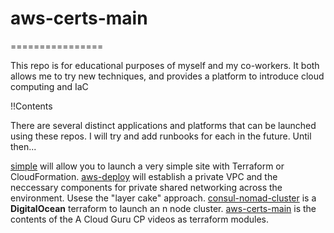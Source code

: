# aws-certs-main
================

This repo is for educational purposes of myself and my co-workers. It both allows me to try new techniques, and provides a platform to introduce cloud computing and IaC

!!Contents

There are several distinct applications and platforms that can be launched using these repos. I will try and add runbooks for each in the future. Until then...

[simple](https://github.com/aws-cert-terraform/simple) will allow you to launch a very simple site with Terraform or CloudFormation.
[aws-deploy](https://github.com/aws-cert-terraform/aws-deploy) will establish a private VPC and the neccessary components for private shared networking across the environment. Usese the "layer cake" approach.
[consul-nomad-cluster](https://github.com/aws-cert-terraform/consul-nomad-cluster) is a **DigitalOcean** terraform to launch an n node cluster.
[aws-certs-main](https://github.com/aws-cert-terraform/aws-certs-main) is the contents of the A Cloud Guru CP videos as terraform modules.
